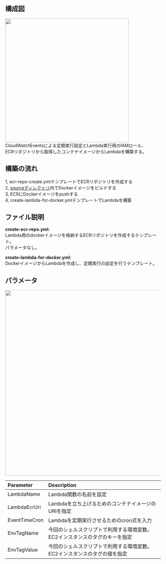 ## 構成図
<img src="https://noname.work/wp-content/uploads/2021/06/%E6%A7%8B%E6%88%90-1.png" width="400">
CloudWatchEventsによる定期実行設定とLambda実行用のIAMロール、<br>
ECRリポジトリから取得したコンテナイメージからLambdaを構築する。

## 構築の流れ
1, ecr-repo-create.ymlテンプレートでECRリポジトリを作成する<br>
2, [sourceディレクトリ](../source)内でDockerイメージをビルドする<br>
3, ECRにDockerイメージをpushする<br>
4, create-lambda-for-docker.ymlテンプレートでLambdaを構築


## ファイル説明
**create-ecr-repo.yml:**<br>
Lambda用のdockerイメージを格納するECRリポジトリを作成するテンプレート。<br>
パラメータなし。

**create-lambda-for-docker.yml:**<br>
DockerイメージからLambdaを作成し、定期実行の設定を行うテンプレート。

## パラメータ
<img src="https://noname.work/wp-content/uploads/2021/06/%E3%83%8F%E3%82%9A%E3%83%A9%E3%83%A1%E3%83%BC%E3%82%BF-1024x837.png" width="600">

| Parameter | Description |
|:---|:---|
| LambdaName | Lambda関数の名前を設定 |
| LambdaEcrUri | Lambdaを立ち上げるためのコンテナイメージのURIを指定 |
| EventTimeCron | Lambdaを定期実行させるためのcron式を入力 |
| EnvTagName | 今回のシェルスクリプトで利用する環境変数。EC2インスタンスのタグのキーを指定 |
| EnvTagValue | 今回のシェルスクリプトで利用する環境変数。EC2インスタンスのタグの値を指定 |
